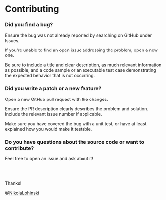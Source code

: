 # Contributing

### Did you find a bug?

Ensure the bug was not already reported by searching on GitHub under Issues.

If you're unable to find an open issue addressing the problem, open a new one.

Be sure to include a title and clear description, as much relevant information as possible, and a code sample or an executable test case demonstrating the expected behavior that is not occurring.

### Did you write a patch or a new feature?

Open a new GitHub pull request with the changes.

Ensure the PR description clearly describes the problem and solution. Include the relevant issue number if applicable.

Make sure you have covered the bug with a unit test, or have at least explained how you would make it testable.

### Do you have questions about the source code or want to contribute?

Feel free to open an issue and ask about it!

<br>
<br>

Thanks!

[@NikolaLohinski](https://github.com/NikolaLohinski)